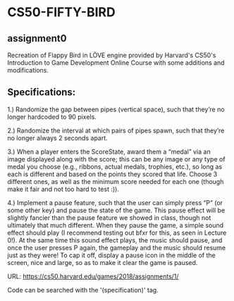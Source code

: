 # CS50-FIFTY-BIRD

## assignment0

Recreation of Flappy Bird in LÖVE engine provided by Harvard's CS50's Introduction to Game Development Online Course with some additions and modifications.

## Specifications:

1.) Randomize the gap between pipes (vertical space), such that they’re no longer hardcoded to 90 pixels.

2.) Randomize the interval at which pairs of pipes spawn, such that they’re no longer always 2 seconds apart.

3.) When a player enters the ScoreState, award them a “medal” via an image displayed along with the score; this can be any image or any type of medal you choose (e.g., ribbons, actual medals, trophies, etc.), so long as each is different and based on the points they scored that life. Choose 3 different ones, as well as the minimum score needed for each one (though make it fair and not too hard to test :)).

4.) Implement a pause feature, such that the user can simply press “P” (or some other key) and pause the state of the game. This pause effect will be slightly fancier than the pause feature we showed in class, though not ultimately that much different. When they pause the game, a simple sound effect should play (I recommend testing out bfxr for this, as seen in Lecture 0!). At the same time this sound effect plays, the music should pause, and once the user presses P again, the gameplay and the music should resume just as they were! To cap it off, display a pause icon in the middle of the screen, nice and large, so as to make it clear the game is paused.

URL: https://cs50.harvard.edu/games/2018/assignments/1/

Code can be searched with the '(specification)' tag.
